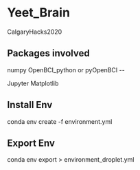 # Yeet_Brain
CalgaryHacks2020

## Packages involved
numpy 
OpenBCI_python or pyOpenBCI --

Jupyter 
Matplotlib 

## Install Env
conda env create -f environment.yml

## Export Env
conda env export > environment_droplet.yml
